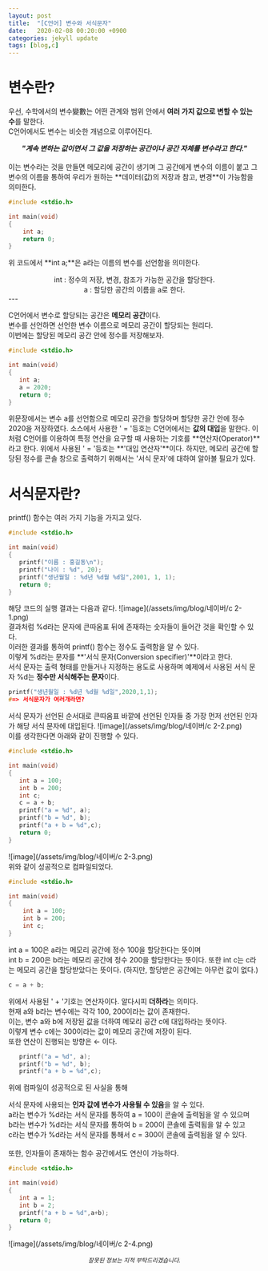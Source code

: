 ```yaml
---
layout: post
title:  "[C언어] 변수와 서식문자"
date:   2020-02-08 00:20:00 +0900
categories: jekyll update
tags: [blog,c]
---
```

# 변수란?
우선, 수학에서의 변수變數는 어떤 관계와 범위 안에서 **여러 가지 값으로 변할 수 있는 수**를 말한다.  
C언어에서도 변수는 비슷한 개념으로 이루어진다.
<center>
<b><i>"계속 변하는 값이면서 그 값을 저장하는 공간이나 공간 자체를 변수라고 한다."</i></b>
</center><br>
이는 변수라는 것을 만들면 메모리에 공간이 생기며 그 공간에게 변수의 이름이 붙고
그 변수의 이름을 통하여 우리가 원하는 **데이터(값)의 저장과 참고, 변경**이 가능함을 의미한다.

```c
#include <stdio.h>

int main(void)
{
    int a;
    return 0;
}
```
위 코드에서 **int a;**은 a라는 이름의 변수를 선언함을 의미한다.
<center>
int : 정수의 저장, 변경, 참조가 가능한 공간을 할당한다.<br>
a : 할당한 공간의 이름을 a로 한다.
</center>
---

C언어에서 변수로 할당되는 공간은 **메모리 공간**이다.  
변수를 선언하면 선언한 변수 이름으로 메모리 공간이 할당되는 원리다.  
이번에는 할당된 메모리 공간 안에 정수를 저장해보자.  
```c
#include <stdio.h>

int main(void)
{
   int a;
   a = 2020;
   return 0;
}
```
위문장에서는 변수 a를 선언함으로 메모리 공간을 할당하며 할당한 공간 안에 정수 2020을 저장하였다.
소스에서 사용한 ' = '등호는 C언어에서는 **값의 대입**을 말한다.
이처럼 C언어를 이용하여 특정 연산을 요구할 때 사용하는 기호를 **연산자(Operator)**라고 한다.
위에서 사용된 ' = '등호는 **'대입 연산자'**이다.
하지만, 메모리 공간에 할당된 정수를 콘솔 창으로 출력하기 위해서는
'서식 문자'에 대하여 알아볼 필요가 있다.

# 서식문자란?
printf() 함수는 여러 가지 기능을 가지고 있다.
```c
#include <stdio.h>

int main(void)
{
   printf("이름 : 홍길동\n");
   printf("나이 : %d", 20);
   printf("생년월일 : %d년 %d월 %d일",2001, 1, 1);
   return 0;
}
```
해당 코드의 실행 결과는 다음과 같다.
![image](/assets/img/blog/네이버/c 2-1.png) <br>
결과처럼 %d라는 문자에 큰따옴표 뒤에 존재하는 숫자들이 들어간 것을 확인할 수 있다.  
이러한 결과를 통하여 printf() 함수는 정수도 출력함을 알 수 있다.  
이렇게 %d라는 문자를 **'서식 문자(Conversion specifier)'**이라고 한다.  
서식 문자는 출력 형태를 만들거나 지정하는 용도로 사용하며
예제에서 사용된 서식 문자 %d는 **정수만 서식해주는 문자**이다.
```c
printf("생년월일 : %d년 %d월 %d일",2020,1,1);
#=> 서식문자가 여러개라면?
```
서식 문자가 선언된 순서대로 큰따옴표 바깥에 선언된 인자들 중 가장 먼저 선언된 인자가
해당 서식 문자에 대입된다.
![image](/assets/img/blog/네이버/c 2-2.png) <br>
이를 생각한다면 아래와 같이 진행할 수 있다.
```c
#include <stdio.h>

int main(void)
{
   int a = 100;
   int b = 200;
   int c;
   c = a + b;
   printf("a = %d", a);
   printf("b = %d", b);
   printf("a + b = %d",c);
   return 0;
}
```
![image](/assets/img/blog/네이버/c 2-3.png) <br>
위와 같이 성공적으로 컴파일되었다.
```c
#include <stdio.h>

int main(void)
{
    int a = 100;
    int b = 200;
    int c;
}
```
int a = 100은 a라는 메모리 공간에 정수 100을 할당한다는 뜻이며  
int b = 200은 b라는 메모리 공간에 정수 200을 할당한다는 뜻이다.
또한 int c는 c라는 메모리 공간을 할당받았다는 뜻이다. (하지만, 할당받은 공간에는 아무런 값이 없다.)
```c
c = a + b;
```
위에서 사용된 ' + '기호는 연산자이다. 알다시피 **더하라**는 의미다.  
현재 a와 b라는 변수에는 각각 100, 200이라는 값이 존재한다.  
이는, 변수 a와 b에 저장된 값을 더하여 메모리 공간 c에 대입하라는 뜻이다.  
이렇게 변수 c에는 300이라는 값이 메모리 공간에 저장이 된다.  
또한 연산이 진행되는 방향은 ← 이다.  
```c
   printf("a = %d", a);
   printf("b = %d", b);
   printf("a + b = %d",c);
```
위에 컴파일이 성공적으로 된 사실을 통해

서식 문자에 사용되는 **인자 값에 변수가 사용될 수 있음**을 알 수 있다.  
a라는 변수가 %d라는 서식 문자를 통하여 a = 100이 콘솔에 출력됨을 알 수 있으며  
b라는 변수가 %d라는 서식 문자를 통하여 b = 200이 콘솔에 출력됨을 알 수 있고  
c라는 변수가 %d라는 서식 문자를 통해서 c = 300이 콘솔에 출력됨을 알 수 있다.  
<br>
또한, 인자들이 존재하는 함수 공간에서도 연산이 가능하다.

```c
#include <stdio.h>

int main(void)
{
   int a = 1;
   int b = 2;
   printf("a + b = %d",a+b);
   return 0;
}
```

![image](/assets/img/blog/네이버/c 2-4.png)

<center><small><i>잘못된 정보는 지적 부탁드리겠습니다.</i></small></center>